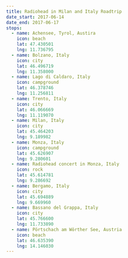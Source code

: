 ```yaml
---
title: Radiohead in Milan and Italy Roadtrip
date_start: 2017-06-14
date_end: 2017-06-17
stops:
  - name: Achensee, Tyrol, Austira
    icon: beach
    lat: 47.430501
    lng: 11.736795
  - name: Bolzano, Italy
    icon: city
    lat: 46.496719
    lng: 11.358000
  - name: Lago di Caldaro, Italy
    icon: campground
    lat: 46.378746
    lng: 11.256811
  - name: Trento, Italy
    icon: city
    lat: 46.066669
    lng: 11.119070
  - name: Milan, Italy
    icon: city
    lat: 45.464203
    lng: 9.189982
  - name: Monza, Italy
    icon: campground
    lat: 45.626907
    lng: 9.280601
  - name: Radiohead concert in Monza, Italy
    icon: rock
    lat: 45.614781
    lng: 9.286692
  - name: Bergamo, Italy
    icon: city
    lat: 45.694889
    lng: 9.669960
  - name: Bassano del Grappa, Italy
    icon: city
    lat: 45.766600
    lng: 11.733890
  - name: Pörtschach am Wörther See, Austria
    icon: beach
    lat: 46.635390
    lng: 14.146030
---
```

